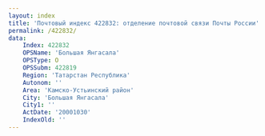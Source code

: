 ```yaml
---
layout: index
title: 'Почтовый индекс 422832: отделение почтовой связи Почты России'
permalink: /422832/
data:
    Index: 422832
    OPSName: 'Большая Янгасала'
    OPSType: О
    OPSSubm: 422819
    Region: 'Татарстан Республика'
    Autonom: ''
    Area: 'Камско-Устьинский район'
    City: 'Большая Янгасала'
    City1: ''
    ActDate: '20001030'
    IndexOld: ''
---
```

